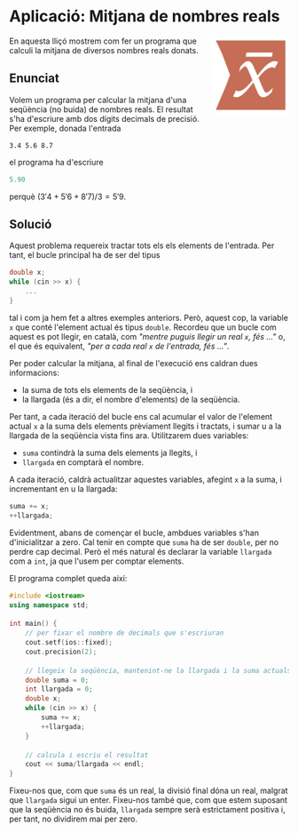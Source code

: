 # Aplicació: Mitjana de nombres reals

<img src='././mitjana.png' style='height: 10em; float: right; margin: 0 0 1em 1em;'/>

En aquesta lliçó mostrem com fer un programa
que calculi la mitjana de diversos nombres reals donats.

## Enunciat

Volem un programa per calcular la mitjana
d'una seqüència (no buida) de nombres reals.
El resultat s'ha d'escriure amb dos dígits decimals de precisió.
Per exemple, donada l'entrada

```text
3.4 5.6 8.7

```

el programa ha d'escriure

```c++
5.90
```

perquè $(3'4 + 5'6 + 8'7)/3 = 5'9$.

## Solució

Aquest problema requereix tractar tots els els elements de l'entrada.
Per tant, el bucle principal ha de ser del tipus

```c++
double x;
while (cin >> x) {
    ...
}
```

tal i com ja hem fet a altres exemples anteriors.
Però, aquest cop, la variable `x` que conté l'element actual és tipus `double`.
Recordeu que un bucle com aquest es pot llegir, en català, com
_"mentre puguis llegir un real `x`, fés ..."_
o, el que és equivalent,
_"per a cada real `x` de l'entrada, fés ..."_.

Per poder calcular la mitjana,
al final de l'execució ens caldran dues informacions:

-   la suma de tots els elements de la seqüència, i
-   la llargada (és a dir, el nombre d'elements) de la seqüència.

Per tant, a cada iteració del bucle
ens cal acumular el valor de l'element actual `x`
a la suma dels elements prèviament llegits i tractats,
i sumar u a la llargada de la seqüència vista fins ara.
Utilitzarem dues variables:

-   `suma` contindrà la suma dels elements ja llegits, i
-   `llargada` en comptarà el nombre.

A cada iteració, caldrà actualitzar aquestes variables,
afegint `x` a la suma, i incrementant en u la llargada:

```c++
suma += x;
++llargada;
```

Evidentment, abans de començar el bucle,
ambdues variables s'han d'inicialitzar a zero.
Cal tenir en compte que `suma` ha de ser `double`,
per no perdre cap decimal.
Però el més natural és declarar la variable `llargada` com a `int`,
ja que l'usem per comptar elements.

El programa complet queda així:

```c++
#include <iostream>
using namespace std;

int main() {
    // per fixar el nombre de decimals que s'escriuran
    cout.setf(ios::fixed);
    cout.precision(2);

    // llegeix la seqüència, mantenint-ne la llargada i la suma actuals
    double suma = 0;
    int llargada = 0;
    double x;
    while (cin >> x) {
        suma += x;
        ++llargada;
    }

    // calcula i escriu el resultat
    cout << suma/llargada << endl;
}
```

Fixeu-nos que, com que `suma` és un real, la divisió final dóna un real,
malgrat que `llargada` sigui un enter.
Fixeu-nos també que, com que estem suposant que la seqüència no és buida,
`llargada` sempre serà estrictament positiva i,
per tant, no dividirem mai per zero.

<Autors autors="jpetit roura"/>
